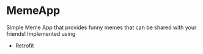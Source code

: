 # MemeApp
Simple Meme App that provides funny memes that can be shared with your friends! 
Implemented using 
- Retrofit 
